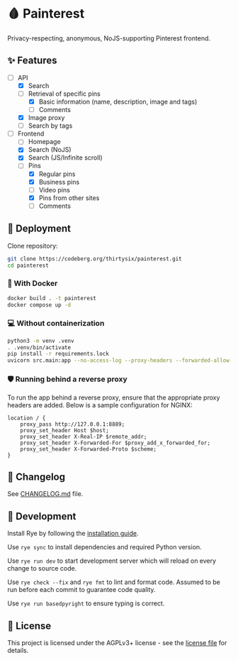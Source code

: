 # 🩸 Painterest

Privacy-respecting, anonymous, NoJS-supporting Pinterest frontend.

## ✨ Features

- [ ] API
  - [x] Search
  - [ ] Retrieval of specific pins
    - [x] Basic information (name, description, image and tags)
    - [ ] Comments
  - [x] Image proxy
  - [ ] Search by tags

- [ ] Frontend
  - [ ] Homepage
  - [x] Search (NoJS)
  - [x] Search (JS/Infinite scroll)
  - [ ] Pins
    - [x] Regular pins
    - [x] Business pins
    - [ ] Video pins
    - [x] Pins from other sites
    - [ ] Comments

## 🚀 Deployment

Clone repository:

```sh
git clone https://codeberg.org/thirtysix/painterest.git
cd painterest
```

### 🐳 With Docker

```sh
docker build . -t painterest
docker compose up -d
```

### 💻 Without containerization

```sh
python3 -m venv .venv
. .venv/bin/activate
pip install -r requirements.lock
uvicorn src.main:app --no-access-log --proxy-headers --forwarded-allow-ips '*' --host 0.0.0.0 --port 8889
```

### 🛡️ Running behind a reverse proxy

To run the app behind a reverse proxy, ensure that the appropriate proxy headers are added.
Below is a sample configuration for NGINX:

```text
location / {
    proxy_pass http://127.0.0.1:8889;
    proxy_set_header Host $host;
    proxy_set_header X-Real-IP $remote_addr;
    proxy_set_header X-Forwarded-For $proxy_add_x_forwarded_for;
    proxy_set_header X-Forwarded-Proto $scheme;
}
```

## 📄 Changelog

See [CHANGELOG.md](CHANGELOG.md) file.

## 🔧 Development

Install Rye by following
the [installation guide](https://rye.astral.sh/guide/installation/).

Use `rye sync` to install dependencies and required Python version.

Use `rye run dev` to start development server which will reload on every change to source code.

Use `rye check --fix` and `rye fmt` to lint and format code. Assumed to be run before each commit
to guarantee code quality.

Use `rye run basedpyright` to ensure typing is correct.

## 📜 License

This project is licensed under the AGPLv3+ license - see the [license file](LICENSE) for details.
